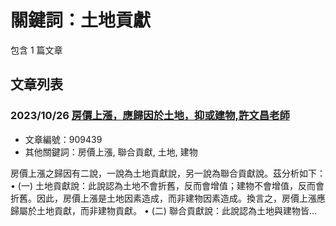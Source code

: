 # 關鍵詞：土地貢獻

包含 1 篇文章

## 文章列表

### 2023/10/26 [房價上漲，應歸因於土地，抑或建物,許文昌老師](../../articles/909439_%E6%88%BF%E5%83%B9%E4%B8%8A%E6%BC%B2%EF%BC%8C%E6%87%89%E6%AD%B8%E5%9B%A0%E6%96%BC%E5%9C%9F%E5%9C%B0%EF%BC%8C%E6%8A%91%E6%88%96%E5%BB%BA%E7%89%A9%2C%E8%A8%B1%E6%96%87%E6%98%8C%E8%80%81%E5%B8%AB.md)
- 文章編號：909439
- 其他關鍵詞：房價上漲, 聯合貢獻, 土地, 建物

房價上漲之歸因有二說，一說為土地貢獻說，另一說為聯合貢獻說。茲分析如下： • (一) 土地貢獻說：此說認為土地不會折舊，反而會增值；建物不會增值，反而會折舊。因此，房價上漲是土地因素造成，而非建物因素造成。換言之，房價上漲應歸屬於土地貢獻，而非建物貢獻。 • (二) 聯合貢獻說：此說認為土地與建物皆...

